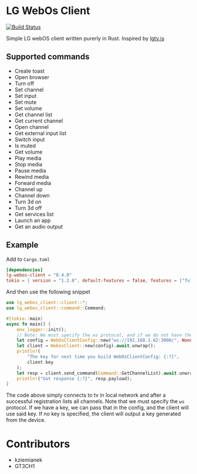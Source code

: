 # LG WebOs Client

[![Build Status](https://travis-ci.com/kziemianek/lg-webos-client.svg?branch=main)](https://travis-ci.com/kziemianek/lg-webos-client)


Simple LG webOS client written purerly in Rust.
Inspired by [lgtv.js](https://github.com/msloth/lgtv.js)

## Supported commands

* Create toast
* Open browser
* Turn off
* Set channel
* Set input
* Set mute
* Set volume
* Get channel list
* Get current channel
* Open channel
* Get external input list
* Switch input
* Is muted
* Get volume
* Play media
* Stop media
* Pause media
* Rewind media
* Forward media
* Channel up
* Channel down
* Turn 3d on
* Turn 3d off
* Get services list
* Launch an app
* Get an audio output

## Example

Add to `Cargo.toml`

```toml
[dependencies]
lg-webos-client = "0.4.0"
tokio = { version = "1.2.0", default-features = false, features = ["full"] }
```

And then use the following snippet

```rust
use lg_webos_client::client::*;
use lg_webos_client::command::Command;

#[tokio::main]
async fn main() {
    env_logger::init();
    // Note: We must specify the ws protocol, and if we do not have the key, we just specify None.
    let config = WebOsClientConfig::new("ws://192.168.1.62:3000/", None);
    let client = WebosClient::new(config).await.unwrap();
    println!(
        "The key for next time you build WebOsClientConfig: {:?}",
        client.key
    );
    let resp = client.send_command(Command::GetChannelList).await.unwrap();
    println!("Got response {:?}", resp.payload);
}
```

The code above simply connects to tv in local network and after a successful registration lists all channels.
Note that we must specify the `ws` protocol.  If we have a key, we can pass that in the config, and the 
client will use said key.  If no key is specified, the client will output a key generated from the device.

# Contributors
* kziemianek
* GT3CH1
